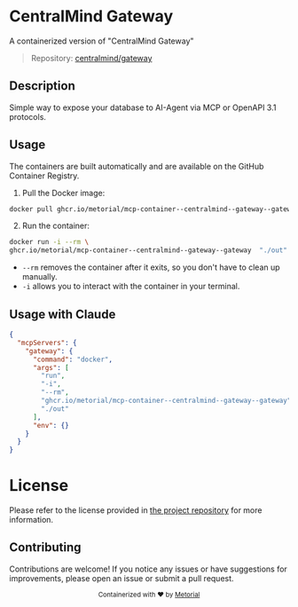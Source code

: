 
# CentralMind Gateway

A containerized version of "CentralMind Gateway"

> Repository: [centralmind/gateway](https://github.com/centralmind/gateway)

## Description

Simple way to expose your database to AI-Agent via MCP or OpenAPI 3.1 protocols.


## Usage

The containers are built automatically and are available on the GitHub Container Registry.

1. Pull the Docker image:

```bash
docker pull ghcr.io/metorial/mcp-container--centralmind--gateway--gateway
```

2. Run the container:

```bash
docker run -i --rm \ 
ghcr.io/metorial/mcp-container--centralmind--gateway--gateway  "./out"
```

- `--rm` removes the container after it exits, so you don't have to clean up manually.
- `-i` allows you to interact with the container in your terminal.




## Usage with Claude

```json
{
  "mcpServers": {
    "gateway": {
      "command": "docker",
      "args": [
        "run",
        "-i",
        "--rm",
        "ghcr.io/metorial/mcp-container--centralmind--gateway--gateway",
        "./out"
      ],
      "env": {}
    }
  }
}
```

# License

Please refer to the license provided in [the project repository](https://github.com/centralmind/gateway) for more information.

## Contributing

Contributions are welcome! If you notice any issues or have suggestions for improvements, please open an issue or submit a pull request.

<div align="center">
  <sub>Containerized with ❤️ by <a href="https://metorial.com">Metorial</a></sub>
</div>
  